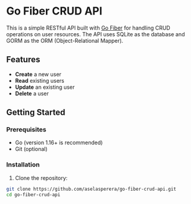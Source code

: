 # Go Fiber CRUD API

This is a simple RESTful API built with [Go Fiber](https://gofiber.io) for handling CRUD operations on user resources. The API uses SQLite as the database and GORM as the ORM (Object-Relational Mapper).

## Features

- **Create** a new user
- **Read** existing users
- **Update** an existing user
- **Delete** a user

## Getting Started

### Prerequisites

- Go (version 1.16+ is recommended)
- Git (optional)

### Installation

1. Clone the repository:

```bash
git clone https://github.com/aselasperera/go-fiber-crud-api.git
cd go-fiber-crud-api
